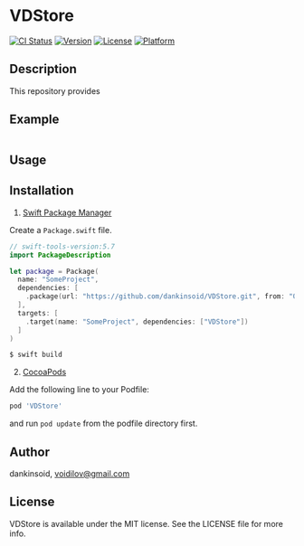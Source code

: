 # VDStore

[![CI Status](https://img.shields.io/travis/dankinsoid/VDStore.svg?style=flat)](https://travis-ci.org/dankinsoid/VDStore)
[![Version](https://img.shields.io/cocoapods/v/VDStore.svg?style=flat)](https://cocoapods.org/pods/VDStore)
[![License](https://img.shields.io/cocoapods/l/VDStore.svg?style=flat)](https://cocoapods.org/pods/VDStore)
[![Platform](https://img.shields.io/cocoapods/p/VDStore.svg?style=flat)](https://cocoapods.org/pods/VDStore)


## Description
This repository provides

## Example

```swift

```
## Usage

 
## Installation

1. [Swift Package Manager](https://github.com/apple/swift-package-manager)

Create a `Package.swift` file.
```swift
// swift-tools-version:5.7
import PackageDescription

let package = Package(
  name: "SomeProject",
  dependencies: [
    .package(url: "https://github.com/dankinsoid/VDStore.git", from: "0.0.1")
  ],
  targets: [
    .target(name: "SomeProject", dependencies: ["VDStore"])
  ]
)
```
```ruby
$ swift build
```

2.  [CocoaPods](https://cocoapods.org)

Add the following line to your Podfile:
```ruby
pod 'VDStore'
```
and run `pod update` from the podfile directory first.

## Author

dankinsoid, voidilov@gmail.com

## License

VDStore is available under the MIT license. See the LICENSE file for more info.

